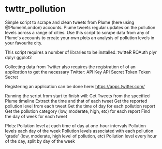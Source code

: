 # twttr_pollution
Simple script to scrape and clean tweets from Plume (here using @PlumeInLondon) accounts.
Plume tweets regular updates on the pollution levels across a range of cities. Use this script to scrape data from
any of Plume's accounts to create your own plots an analysis of pollution levels in your favourite city.

This script requires a number of libraries to be installed:
  twitteR
  ROAuth
  plyr
  dplyr
  ggplot2

Collecting data from Twitter also requires the registration of of an application to get the necessary Twitter:
  API Key
  API Secret
  Token
  Token Secret

Registering an application can be done here: https://apps.twitter.com/

Running the script from start to finish will:
  Get Tweets from the specified Plume timeline
  Extract the time and that of each tweet
  Get the reported pollution level from each tweet
  Get the time of day for each pollution report
  Get the pollution category (low, moderate, high, etc) for each report
  Find the day of week for each tweet
  
Plots:
  Pollution level at each time of day at one-hour intervals
  Pollution levels each day of the week
  Pollution levels associated with each pollution 'grade' (low, moderate, high level of pollution, etc)
  Pollution level every hour of the day, split by day of the week
